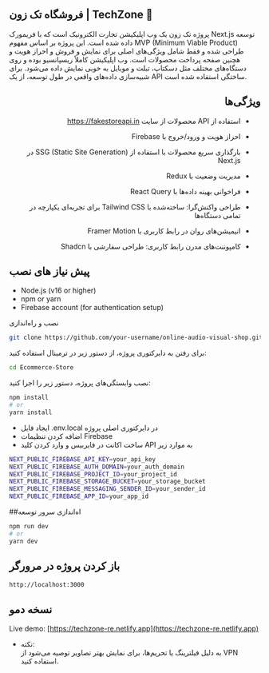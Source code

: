 
## فروشگاه تک زون | TechZone 🛒
پروژه تک زون یک وب اپلیکیشن تجارت الکترونیک است که با فریمورک Next.js توسعه داده شده است. این پروژه بر اساس مفهوم MVP (Minimum Viable Product) طراحی شده و فقط شامل ویژگی‌های اصلی برای نمایش و فروش و احراز هویت و هچنین صفحه پرداخت محصولات است. وب اپلیکیشن کاملاً ریسپانسیو بوده و روی دستگاه‌های مختلف مثل دسکتاپ، تبلت و موبایل به خوبی نمایش داده می‌شود. برای شبیه‌سازی داده‌های واقعی در طول توسعه، از یک API ساختگی استفاده شده است.



<div dir="rtl">

## ویژگی‌ها

- استفاده از API محصولات از سایت https://fakestoreapi.in  

- احراز هویت و ورود/خروج با Firebase  

- بارگذاری سریع محصولات با استفاده از SSG (Static Site Generation) در Next.js  

- مدیریت وضعیت با Redux  

- فراخوانی بهینه داده‌ها با React Query  

- طراحی واکنش‌گرا: ساخته‌شده با Tailwind CSS برای تجربه‌ای یکپارچه در تمامی دستگاه‌ها  

- انیمیشن‌های روان در رابط کاربری با Framer Motion  

- کامپوننت‌های مدرن رابط کاربری: طراحی سفارشی با Shadcn  

</div>


  


 ## پیش نیاز های نصب
- Node.js (v16 or higher)
- npm or yarn
- Firebase account (for authentication setup)

نصب و راه‌اندازی

   ```bash
   git clone https://github.com/your-username/online-audio-visual-shop.git](https://github.com/mrejo11/Ecommerce-Store.git
   ```
   
برای رفتن به دایرکتوری پروژه، از دستور زیر در ترمینال استفاده کنید:
```bash
cd Ecommerce-Store
```
 نصب وابستگی‌های پروژه، دستور زیر را اجرا کنید:

```bash
npm install
# or
yarn install
```

 -  ایجاد فایل .env.local در دایرکتوری اصلی پروژه
 -  اضافه کردن تنظیمات Firebase
 -  ساخت اکانت در فایربیس و وارد کردن کلید API به موارد زیر
```bash
NEXT_PUBLIC_FIREBASE_API_KEY=your_api_key
NEXT_PUBLIC_FIREBASE_AUTH_DOMAIN=your_auth_domain
NEXT_PUBLIC_FIREBASE_PROJECT_ID=your_project_id
NEXT_PUBLIC_FIREBASE_STORAGE_BUCKET=your_storage_bucket
NEXT_PUBLIC_FIREBASE_MESSAGING_SENDER_ID=your_sender_id
NEXT_PUBLIC_FIREBASE_APP_ID=your_app_id
```
##اه‌اندازی سرور توسعه
```bash
npm run dev
# or
yarn dev
```
## باز کردن پروژه در مرورگر
```bash
http://localhost:3000
```

## نسخه دمو  

Live demo: [https://techzone-re.netlify.app](https://techzone-re.netlify.app)  

- نکته:  
  به دلیل فیلترینگ یا تحریم‌ها، برای نمایش بهتر تصاویر توصیه می‌شود از VPN استفاده کنید.  























